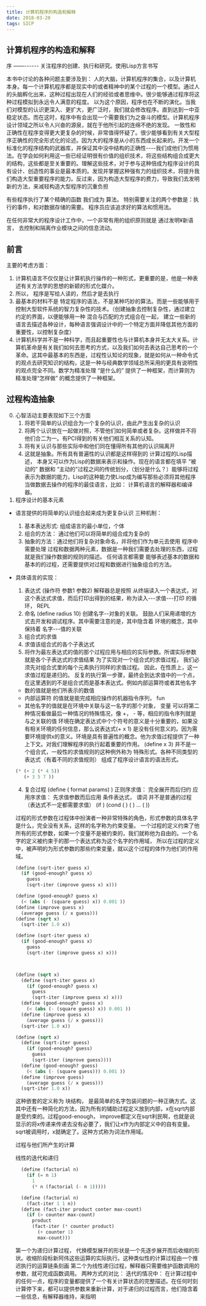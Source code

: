 ```yaml
---
title: 计算机程序的构造和解释
date: 2018-03-20
tags: SICP
---
```


计算机程序的构造和解释
---------


序
——------
关注程序的创建、执行和研究。使用Lisp方言书写

本书中讨论的各种问题主要涉及到： 人的大脑，计算机程序的集合，以及计算机本身。每一个计算机程序都是现实中的或者精神中的某个过程的一个模型。通过人的头脑孵化出来，这种过程出现在人们的经验或者思维中。很少能够通过程序将这种过程模拟到永远令人满意的程度。 以为这个原因，程序也在不断的演化。当我们对模型的认识更深入、更扩大，更广泛时，我们就会修改程序。直到达到一中亚稳定状态。而在这时，程序中有会出现一个需要我们为之奋斗的模型。计算机程序设计领域之所以令人兴奋的源泉，就在于他所引起的连绵不绝的发现。
一致性和正确性在程序变得更大更复杂的时候，非常值得怀疑了。很少能够看到有关大型程序正确性的完全形式化的论述。因为大的程序是从小的东西成长起来的。开发一个标准化的程序结构的武器库，并保证其中没中结构的正确性----我们成他们为惯用法。在学会如何利用这一些已经证明很有价值的组织技术，将这些结构组合成更大的结构，这些都是至关重要的。理解这些技术，对于参与这种倍成为程序设计的具有设计、创造性的事业是最本质的。发现并掌握这种强有力的组织技术，将提升我们构造大型重要程序的能力。反过来，因为构造大型程序的费力，导致我们去发明新的方法，来减轻构造大型程序的沉重负担

有些程序执行了某个精确的函数 我们成为 算法。 特别需要关注的两个参数是：执行的事件，和对数据存储的需要。 程序员应该追求好的算法和惯用法。

在任何非常大的程序设计工作中，一个非常有用的组织原则就是 通过发明¥新语言， 去控制和隔离作业模块之间的信息流动。

前言
-------------------
主要的考虑方面：
1. 计算机语言不仅仅是让计算机执行操作的一种形式，更重要的是，他是一种表述有关方法学的思想的新颖的形式化媒介。
2. 所以， 程序是写给人读的，然后才是去执行
3. 最基本的材料不是 特定程序的语法，不是某种巧妙的算法。而是一些能够用于控制大型软件系统的智力复杂性的技术。（创建抽象去控制复杂性，通过建立约定的界面，以便能够用一种 混合与匹配的方式组合在一起， 建立一些新的语言去描述各种设计，每种语言强调设计中的一个特定方面并降低其他方面的重要性，以控制复杂度）
4. 计算机科学并不是一种科学，而且起重要性也与计算机本身并无太大关系。计算机革命是有关我们如何去思考的方式，以及我们如何去表达自己思考的一个革命。这其中最基本的东西是，过程性认知论的现象，就是如何从一种命令式的观点去研究知识的结构，这是一种与经典数学领域总所采用的更具有说明性的观点完全不同。数学为精准处理 “是什么的” 提供了一种框架，而计算则为精准处理“怎样做” 的概念提供了一种框架。


过程构造抽象
---------------
0. 心智活动主要表现如下三个方面
    1. 将若干简单的认识组合为一个复杂的认识，由此产生出复杂的认识
    2. 将两个认识放在一起做对照，不管他们如何简单或者复杂。这样做并不将他们合二为一。有PCI得到的有关他们相互关系的认知。
    3. 将有关认识与那些实际中和他们同在懂得所有其他的认识隔离开
    4. 这就是抽象。所有具有普遍性的认识都是这样得到的
  计算过程的Lisp描述， 本身又可以作为Lisp的数据来表示和操作。现在的语言都在填平 “被动的” 数据和 “主动的”过程之间的传统划分，（划分是什么？）能够将过程表示为数据的能力，Lisp的这种能力使Lisp成为编写那些必须将其他程序当做数据去操作的程序的最佳语言，比如： 计算机语言的解释器和编译器。
1. 程序设计的基本元素
  * 语言提供的将简单的认识组合起来成为更复杂认识 三种机制：
    1. 基本表达形式: 组成语言的最小单位，个体
    2. 组合的方法： 通过他们可以将简单的组合成为复杂的
    3. 抽象的方法：通过他们将复杂对象命名，并将他们作为单元去使用
    程序中需要处理 过程和数据两种元素，数据是一种我们需要去处理的东西，过程就是我们操作数据的规则的描述。 任何语言都需要 能够表述基本的数据和基本的的过程，还需要提供对过程和数据进行抽象组合的方法。
  * 具体语言的实现：
    1. 表达式
      (操作符 参数1 参数2)
      解释器总是按照  从终端读入一个表达式，对这个表达式求值，而后打印出得到的结果，称为读入---求值---打印 的循环， REPL
    2. 命名
      (define radius 10)
      创建名字--对象的关联。 鼓励人们采用递增的方式去开发和调试程序。其中需要注意的是，其中隐含着 环境的概念，其中保持着 名字---值的关联
    3. 组合式的求值
      1. 求值该组合式的各个子表达式
      2. 将作为最左表达式的值的那个过程应用与相应的实际参数。所谓实际参数就是各个子表达式的求值结果
      为了实现对一个组合式的求值过程， 我们必须先对组合式里的每个元素执行同样的求值过程。 因此，在性质上，这一求值过程是递归的。
      反复的执行第一步骤，最终会到达求值中的一个点，在这里遇到的不是组合式而是基本表达式。例如内部运算符或者其他名字
      * 数的值就是他们所表示的数值
      * 内部运算符 的值就是能完成相应操作的机器指令序列， fun
      * 其他名字的值就是在环境中关联与这一名字的那个对象， 变量
      可以将第二种情况看做最后一种情况的特殊情况，像 +， - 等，相应的指令序列就是与之关联的值
      环境在确定表达式中个个符号的意义是十分重要的，如果没有相关环境的任何信息，那么说表达式(+ x 1) 是没有任何意义的。因为需要环境提供x的意义。环境是具有普遍性的概念。他为求值过程提供了一种上下文。对我们理解程序的执行起着重要的作用。
      (define x 3) 并不是一个组合式，一般性的求值规则的这种例外称为 特殊形式。各种不同类型的表达式（有着不同的求值规则） 组成了程序设计语言的语法形式。
      ```lisp
      (* (+ 2 (* 4 5))
         (+ 3 5 7 ))
      ```
    4. 复合过程
      (define (<name> format params) <body>)
      正则序求值： 完全展开而后归约
      应用序求值： 先求值参数而后应用
      条件表达式， 谓词 并不是普通的过程（表达式不一定都需要求值）
      (if <predicate> <consequent> <alternative>)
      (cond (<p1> <e1>)
          (<p2> <e2>)
          ...
          (<pn> <en>))


      过程的形式参数在过程体中扮演者一种非常特殊的角色，形式参数的具体名字是什么，完全没有关系，这样的名字称为约束变量。 一个过程的定义约束了他所有的形式参数，如果一个变量不是被约束的，我们就称他为自由的。一个名字的定义被约束于的那一个表达式称为这个名字的作用域， 所以在过程的定义中，被声明的为形式参数的那些约束变量，就以这个过程的体作为他们的作用域。

      ```scheme
      (define (sqrt-iter guess x)
        (if (good-enough? guess x)
          guess
          (sqrt-iter (improve guess x) x)))

      (define (good-enough? guess x)
        (< (abs (- (square guess) x)) 0.001 ))
      (define (improve guess x)
        (average guess (/ x guess)))
      (define (sqrt x)
        (sqrt-iter 1.0 x))

      (define (sqrt-iter guess x)
        (if (good-enough? guess x)
          guess
          (sqrt-iter (improve guess x) x)))



      (define (sqrt x)
        (define (sqrt-iter guess x)
          (if (good-enough? guess x)
            guess
            (sqrt-iter (improve guess x) x)))
        (define (good-enough? guess x)
          (< (abs (- (square guess) x)) 0.001 ))
        (define (improve guess x)
          (average guess (/ x guess)))
        (sqrt-iter 1.0 x))

      (define (sqrt x)
        (define (sqrt-iter guess)
          (if (good-enough? guess)
            guess
            (sqrt-iter (improve guess))))
        (define (good-enough? guess)
          (< (abs (- (square guess))) 0.001 ))
        (define (improve guess)
          (average guess (/ x guess)))
        (sqrt-iter 1.0 x))
      ```
      这种嵌套的定义称为 块结构， 是最简单的名字包装问题的一种正确方式。这其中还有一种简化的方法，因为所有的辅助过程定义放到内部，x在sqrt内部是受约束的。过程good-enough， improve都定义在sqrt利民啊，也就是说显示的将x传递来传递去没有必要了，我们让x作为内部定义中的自有变量。sqrt被调用时，x就确定了。这种方式称为词法作用域。

    过程与他们所产生的计算

    线性的迭代和递归

    ```scheme
      (define (factorial n)
        (if (= n 1)
          1
          (* n (factorial (- n 1)))))

      (define (factorial n)
        (fact-iter 1 1 n))
      (define (fact-iter product conter max-count)
        (if (> counter max-count)
          product
          (fact-iter (* counter product)
            (+ counter 1)
            max-count)))
    ```

    第一个为递归计算过程， 代换模型展开的形状是一个先逐步展开而后收缩的形状。收缩阶段标新阿伟这些运算的实际执行。这种类似性的计算过程由一个推迟执行的运算链条刻画
    第二个为线性递归过程，解释器只需要维护函数调用的参数，就可完成函数调用。
    两种方式的对比：
      迭代的情况中： 在计算过程中的任何一点，程序的变量都提供了一个有关计算状态的完整描述。在任何时刻计算停下来，都可以提供参数来重新计算，对于递归的过程而言，他们隐含着一些信息，有解释器维持，来指明
